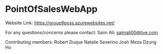 # PointOfSalesWebApp
Website Link: https://group9poss.azurewebsites.net/

For any questions/concerns please contact:
Saim Ali: saimali00@live.com

Contributing members: 
Robert Duque
Natalie Severino
Josh Meza
Dzung Ho
